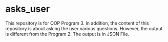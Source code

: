 # asks_user
This repository is for OOP Program 3. In addition, the content of this repository is about asking the user various questions. However, the output is different from the Program 2. The output is in JSON File.
